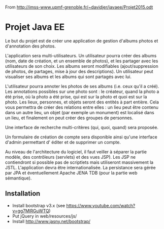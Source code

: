 From http://imss-www.upmf-grenoble.fr/~davidjer/javaee/Projet2015.odt

# Projet Java EE

Le but du projet est de créer une application de gestion d'albums photos et d'annotation des photos.

L'application sera multi-utilisateurs. Un utilisateur pourra créer des albums (nom, date de création, et un ensemble de photos), et les partager avec les utilisateurs de son choix. Les albums seront modifiables (ajout/suppression de photos, de partages, mise à jour des descriptions). Un utilisateur peut visualiser ses albums et les albums qui sont partagés avec lui.

L'utilisateur pourra annoter les photos de ses albums (i.e. ceux qu'il a créé). Les annotations possibles sur une photo sont : le créateur, quand la photo a été prise, où la photo a été prise, qui est sur la photo et quoi est sur la photo. Les lieux, personnes, et objets seront des entités à part entière. Cela vous permettra de créer des relations entre elles : un lieu peut être contenu dans un autre lieu, un objet (par exemple un monument) est localisé dans un lieu, et finalement on peut créer des groupes de personnes.

Une interface de recherche multi-critères (qui, quoi, quand) sera proposée.

Un formulaire de création de compte sera disponible ainsi qu'une interface d'admin permettant d' éditer et de supprimer un compte.

Au niveau de l'architecture du logiciel, il faut veiller à séparer la partie modèle, des contrôleurs (servlets) et des vues JSP). Les JSP ne contiendront si possible pas de scriptlets mais utiliseront massivement la JSTL. L'application devra être internationalisée. La persistance sera gérée par JPA et éventuellement Apache JENA TDB (pour la partie web sémantique).


## Installation

* Install bootstrap v3.x (see https://www.youtube.com/watch?v=gg7MlRGuWTQ)
* Put jQuery in web/resources/js/
* Install http://www.jasny.net/bootstrap/
